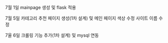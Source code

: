7월 1일 mainpage 생성 및 flask 적용


7월 5일 카테고리 추천 페이지 생성(1차 설계) 및 메인 페이지 색상 수정
        사이트 이름 수정


7울 6일 크롤링 기능 추가(1차 설계) 및 mysql 연동